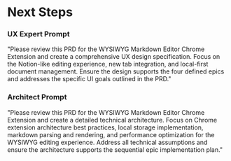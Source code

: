 # Next Steps

### UX Expert Prompt
"Please review this PRD for the WYSIWYG Markdown Editor Chrome Extension and create a comprehensive UX design specification. Focus on the Notion-like editing experience, new tab integration, and local-first document management. Ensure the design supports the four defined epics and addresses the specific UI goals outlined in the PRD."

### Architect Prompt  
"Please review this PRD for the WYSIWYG Markdown Editor Chrome Extension and create a detailed technical architecture. Focus on Chrome extension architecture best practices, local storage implementation, markdown parsing and rendering, and performance optimization for the WYSIWYG editing experience. Address all technical assumptions and ensure the architecture supports the sequential epic implementation plan."